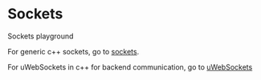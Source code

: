# Sockets
Sockets playground

For generic c++ sockets, go to [sockets](cppSockets).

For uWebSockets in c++ for backend communication, go to [uWebSockets](uWebSockets)

